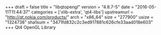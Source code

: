 +++
draft = false
title = "libqtopengl"
version = "4.8.7-5"
date = "2016-05-11T11:44:37"
categories = ['xlib-extra', 'qt4-libs']
upstreamurl = "http://qt.nokia.com/products/"
arch = "x86_64"
size = "277900"
usize = "1324738"
sha1sum = "3471fd832c2c3ed917881c626cfe33aad018e603"
+++
Qt4 OpenGL Library